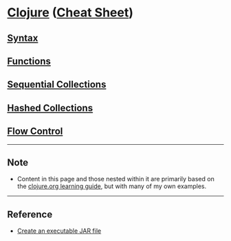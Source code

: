 # <a href="./README.md">Clojure</a> (<a href="https://clojure.org/api/cheatsheet">Cheat Sheet</a>)

## <a href="./Syntax.md">Syntax</a>

## <a href="./Functions.md">Functions</a>

## <a href="./Sequential_Collections.md">Sequential Collections</a>

## <a href="./Hashed_Collections.md">Hashed Collections</a>

## <a href="./Flow_Control.md">Flow Control</a>

<hr>

## Note

- Content in this page and those nested within it are primarily based on the <a href="https://clojure.org/guides/learn/syntax">clojure.org learning guide</a>, but with many of my own examples.

<hr>

## Reference

- <a href="https://www.braveclojure.com/getting-started/">Create an executable JAR file</a>
